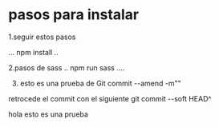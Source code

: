 # pasos para instalar

1.seguir estos pasos

...
npm install
..

2.pasos de sass
..
npm run sass
....

3. esto es una prueba de Git commit --amend -m""

retrocede el commit con el siguiente
git commit --soft HEAD^

hola esto es una prueba
